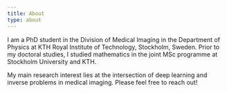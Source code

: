 ```yaml
---
title: About
type: about
---
```


I am a PhD student in the Division of Medical Imaging in the Department of Physics at KTH Royal Institute of Technology, Stockholm, Sweden. Prior to my doctoral studies, I studied mathematics in the joint MSc programme at Stockholm University and KTH. 

My main research interest lies at the intersection of deep learning and inverse problems in medical imaging. Please feel free to reach out!